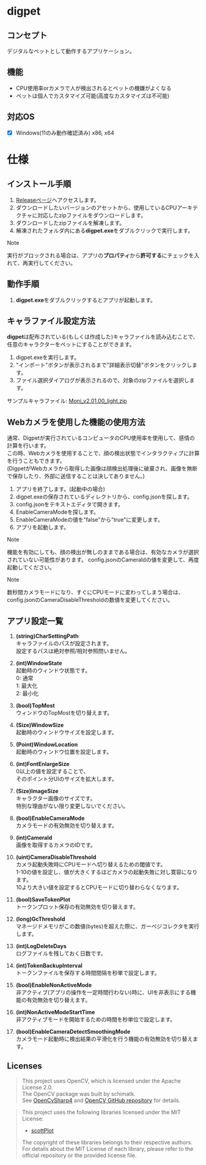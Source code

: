 # digpet
## コンセプト
デジタルなペットとして動作するアプリケーション。
## 機能
- CPU使用率orカメラで人が検出されるとペットの機嫌がよくなる
- ペットは個人でカスタマイズ可能(高度なカスタマイズは不可能)
## 対応OS
- [x] Windows(11のみ動作確認済み) x86, x64

# 仕様
## インストール手順
1. [Releaseページ](https://github.com/RFTtama/digpet/releases)へアクセスします。
2. ダウンロードしたいバージョンのアセットから、使用しているCPUアーキテクチャに対応したzipファイルをダウンロードします。
3. ダウンロードしたzipファイルを解凍します。
4. 解凍されたフォルダ内にある**digpet.exe**をダブルクリックで実行します。
> [!NOTE]
> 実行がブロックされる場合は、アプリの**プロパティ**から**許可する**にチェックを入れて、再実行してください。
## 動作手順
1. **digpet.exe**をダブルクリックするとアプリが起動します。

## キャラファイル設定方法
**digpet**は配布されている(もしくは作成した)キャラファイルを読み込むことで、任意のキャラクターをペットにすることができます。
1. digpet.exeを実行します。
2. "インポート"ボタンが表示されるまで"詳細表示切替"ボタンをクリックします。
3. ファイル選択ダイアログが表示されるので、対象のzipファイルを選択します。

サンプルキャラファイル: [Moni_v2.01.00_light.zip](https://github.com/user-attachments/files/20743950/Moni_v2.01.00_light.zip)



## Webカメラを使用した機能の使用方法
通常、Digpetが実行されているコンピュータのCPU使用率を使用して、感情の計算を行います。<br>
この時、Webカメラを使用することで、顔の検出状態でインタラクティブに計算を行うこともできます。<br>
(DigpetがWebカメラから取得した画像は顔検出処理後に破棄され、画像を無断で保存したり、外部に送信することは決してありません。)<br>
1. アプリを終了します。(起動中の場合)
2. digpet.exeの保存されているディレクトリから、config.jsonを探します。
3. config.jsonをテキストエディタで開きます。
4. EnableCameraModeを探します。
5. EnableCameraModeの値を"false"から"true"に変更します。
6. アプリを起動します。

> [!NOTE]
> 機能を有効にしても、顔の検出が無しのままである場合は、有効なカメラが選択されていない可能性があります。
> config.jsonのCameraIdの値を変更して、再度起動してください。

> [!NOTE]
> 数秒間カメラモードになり、すぐにCPUモードに変わってしまう場合は、
> config.jsonのCameraDisableThresholdの数値を変更してください。

## アプリ設定一覧
1. **(string)CharSettingPath**<br>
キャラファイルのパスが設定されます。<br>
設定するパスは絶対参照/相対参照問いません。

2. **(int)WindowState**<br>
起動時のウィンドウ状態です。<br>
0: 通常<br>
1: 最大化<br>
2: 最小化

3. **(bool)TopMost**<br>
ウィンドウのTopMostを切り替えます。

4. **(Size)WindowSize**<br>
起動時のウィンドウサイズを設定します。

5. **(Point)WindowLocation**<br>
起動時のウィンドウ位置を設定します。

6. **(int)FontEnlargeSize**<br>
0以上の値を設定することで、<br>
そのポイント分UIのサイズを拡大します。

7. **(Size)ImageSize**<br>
キャラクター画像のサイズです。<br>
特別な理由がない限り変更しないでください。

8. **(bool)EnableCameraMode**<br>
カメラモードの有効無効を切り替えます。

9. **(int)CameraId**<br>
画像を取得するカメラのIDです。

10. **(uint)CameraDisableThreshold**<br>
カメラ起動失敗時にCPUモードへ切り替えるための閾値です。<br>
1-10の値を設定し、値が大きくするほどカメラの起動失敗に対し寛容になります。<br>
10より大きい値を設定するとCPUモードに切り替わらなくなります。

11. **(bool)SaveTokenPlot**<br>
トークンプロット保存の有効無効を切り替えます。

12. **(long)GcThreshold**<br>
マネージドメモリがこの数値(bytes)を超えた際に、ガーベジコレクタを実行します。<br>

13. **(int)LogDeleteDays**<br>
ログファイルを残しておく日数です。

14. **(int)TokenBackupInterval**<br>
トークンファイルを保存する時間間隔を秒単で設定します。

15. **(bool)EnableNonActiveMode**<br>
非アクティブ(アプリの操作を一定時間行わない)時に、UIを非表示にする機能の有効無効を切り替えます。

16. **(int)NonActiveModeStartTime**<br>
非アクティブモードを開始するための時間を秒単位で設定します。

17. **(bool)EnableCameraDetectSmoothingMode**<br>
カメラモード起動時に検出結果の平滑化を行う機能の有効無効を切り替えます。

## Licenses
> This project uses OpenCV, which is licensed under the Apache License 2.0.<br>
> The OpenCV package was built by schimatk.<br>
> See [OpenCvSharp4](https://github.com/shimat/opencvsharp) and [OpenCV GitHub repository](https://github.com/opencv/opencv) for details.<br>

> This project uses the following libraries licensed under the MIT License:
> 
> - [scottPlot](https://github.com/ScottPlot/ScottPlot)
> 
> The copyright of these libraries belongs to their respective authors.  
> For details about the MIT License of each library, please refer to the official repository or the provided license file.
